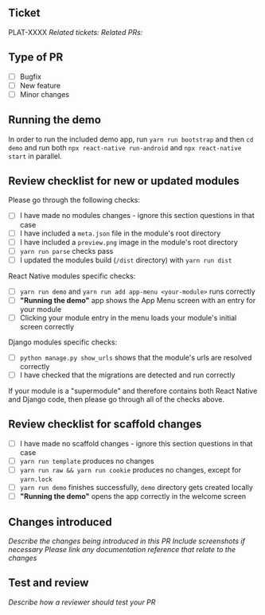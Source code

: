 ## Ticket

PLAT-XXXX
_Related tickets:_
_Related PRs:_

## Type of PR

- [ ] Bugfix
- [ ] New feature
- [ ] Minor changes

## Running the demo

In order to run the included demo app, run `yarn run bootstrap` and then `cd demo` and run both `npx react-native run-android` and `npx react-native start` in parallel.

## Review checklist for new or updated modules

Please go through the following checks:

- [ ] I have made no modules changes - ignore this section questions in that case
- [ ] I have included a `meta.json` file in the module's root directory
- [ ] I have included a `preview.png` image in the module's root directory
- [ ] `yarn run parse` checks pass
- [ ] I updated the modules build (`/dist` directory) with `yarn run dist`

React Native modules specific checks:

- [ ] `yarn run demo` and `yarn run add app-menu <your-module>` runs correctly
- [ ] **"Running the demo"** app shows the App Menu screen with an entry for your module
- [ ] Clicking your module entry in the menu loads your module's initial screen correctly

Django modules specific checks:

- [ ] `python manage.py show_urls` shows that the module's urls are resolved correctly
- [ ] I have checked that the migrations are detected and run correctly

If your module is a "supermodule" and therefore contains both React Native and Django code, then please go through all of the checks above.

## Review checklist for scaffold changes

- [ ] I have made no scaffold changes - ignore this section questions in that case
- [ ] `yarn run template` produces no changes
- [ ] `yarn run raw && yarn run cookie` produces no changes, except for `yarn.lock`
- [ ] `yarn run demo` finishes successfully, `demo` directory gets created locally
- [ ] **"Running the demo"** opens the app correctly in the welcome screen

## Changes introduced

_Describe the changes being introduced in this PR_
_Include screenshots if necessary_
_Please link any documentation reference that relate to the changes_

## Test and review

_Describe how a reviewer should test your PR_
